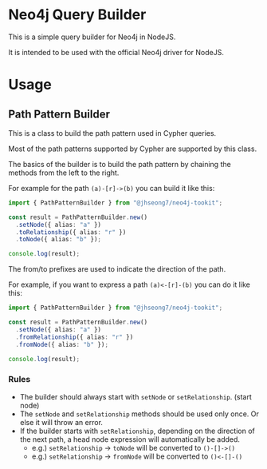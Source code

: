 # Neo4j Query Builder

This is a simple query builder for Neo4j in NodeJS.

It is intended to be used with the official Neo4j driver for NodeJS.

# Usage

## Path Pattern Builder

This is a class to build the path pattern used in Cypher queries.

Most of the path patterns supported by Cypher are supported by this class.

The basics of the builder is to build the path pattern by chaining the methods from the left to the right.

For example for the path `(a)-[r]->(b)` you can build it like this:

```typescript
import { PathPatternBuilder } from "@jhseong7/neo4j-tookit";

const result = PathPatternBuilder.new()
  .setNode({ alias: "a" })
  .toRelationship({ alias: "r" })
  .toNode({ alias: "b" });

console.log(result);
```

The from/to prefixes are used to indicate the direction of the path.

For example, if you want to express a path `(a)<-[r]-(b)` you can do it like this:

```typescript
import { PathPatternBuilder } from "@jhseong7/neo4j-tookit";

const result = PathPatternBuilder.new()
  .setNode({ alias: "a" })
  .fromRelationship({ alias: "r" })
  .fromNode({ alias: "b" });

console.log(result);
```

### Rules

- The builder should always start with `setNode` or `setRelationship`. (start node)
- The `setNode` and `setRelationship` methods should be used only once. Or else it will throw an error.
- If the builder starts with `setRelationship`, depending on the direction of the next path, a head node expression will automatically be added.
  - e.g.) `setRelationship` -> `toNode` will be converted to `()-[]->()`
  - e.g.) `setRelationship` -> `fromNode` will be converted to `()<-[]-()`

